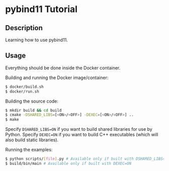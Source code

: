 # pybind11 Tutorial

## Description
Learning how to use pybind11.

## Usage
Everything should be done inside the Docker container.

Building and running the Docker image/container:
```bash
$ docker/build.sh
$ docker/run.sh
```

Building the source code:
```bash
$ mkdir build && cd build
$ cmake -DSHARED_LIBS=[<ON>/<OFF>] -DEXEC=[<ON>/<OFF>] ..
$ make
```
Specify `DSHARED_LIBS=ON` if you want to build shared libraries for use by Python. Specify `DEXEC=ON` if you want to build C++ executables (which will also build static libraries).

Running the examples:
```bash
$ python scripts/[file].py # Available only if built with DSHARED_LIBS=ON
$ build/bin/main # Available only if built with DEXEC=ON
```
